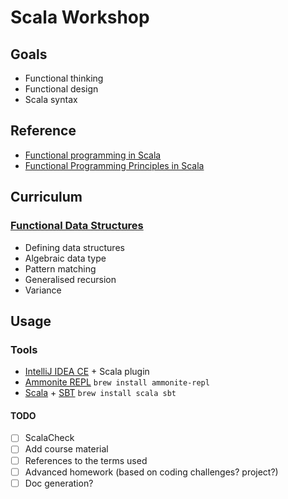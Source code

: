 # Scala Workshop

## Goals

- Functional thinking
- Functional design
- Scala syntax

## Reference

- [Functional programming in Scala](https://www.manning.com/books/functional-programming-in-scala)
- [Functional Programming Principles in Scala](https://www.coursera.org/learn/progfun1)

## Curriculum

### [Functional Data Structures](./src/main/scala/exercises/DataStructures.scala)

- Defining data structures
- Algebraic data type
- Pattern matching
- Generalised recursion
- Variance

## Usage

### Tools

- [IntelliJ IDEA CE](https://www.jetbrains.com/idea/download/) + Scala plugin
- [Ammonite REPL](http://ammonite.io/) `brew install ammonite-repl`
- [Scala](http://scala-lang.org/) + [SBT](https://www.scala-sbt.org/) `brew install scala sbt`

#### TODO

- [ ] ScalaCheck
- [ ] Add course material
- [ ] References to the terms used
- [ ] Advanced homework (based on coding challenges? project?)
- [ ] Doc generation?
